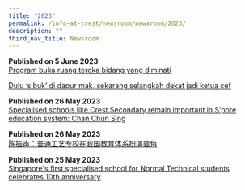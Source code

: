 ```yaml
---
title: "2023"
permalink: /info-at-crest/newsroom/newsroom/2023/
description: ""
third_nav_title: Newsroom
---
```

**Published on 5 June 2023**
<br>[Program buka ruang teroka bidang yang diminati](https://www.beritaharian.sg/setempat/program-buka-ruang-teroka-bidang-yang-diminati)<br>

[Dulu ‘sibuk’ di dapur mak, sekarang selangkah dekat jadi ketua cef](https://www.beritaharian.sg/setempat/dulu-sibuk-di-dapur-mak-sekarang-selangkah-dekat-jadi-ketua-cef)

**Published on 26 May 2023**
<br>[Specialised schools like Crest Secondary remain important in S’pore education system: Chan Chun Sing](https://str.sg/iJbq)

**Published on 26 May 2023**
<br>[陈振声：普通工艺专校在我国教育体系扮演要角](https://www.zaobao.com.sg/news/singapore/story20230526-1398276)

**Published on 25 May 2023**
<br>[Singapore's first specialised school for Normal Technical students celebrates 10th anniversary](https://www.youtube.com/watch?v=9PgtO2U7QwU)